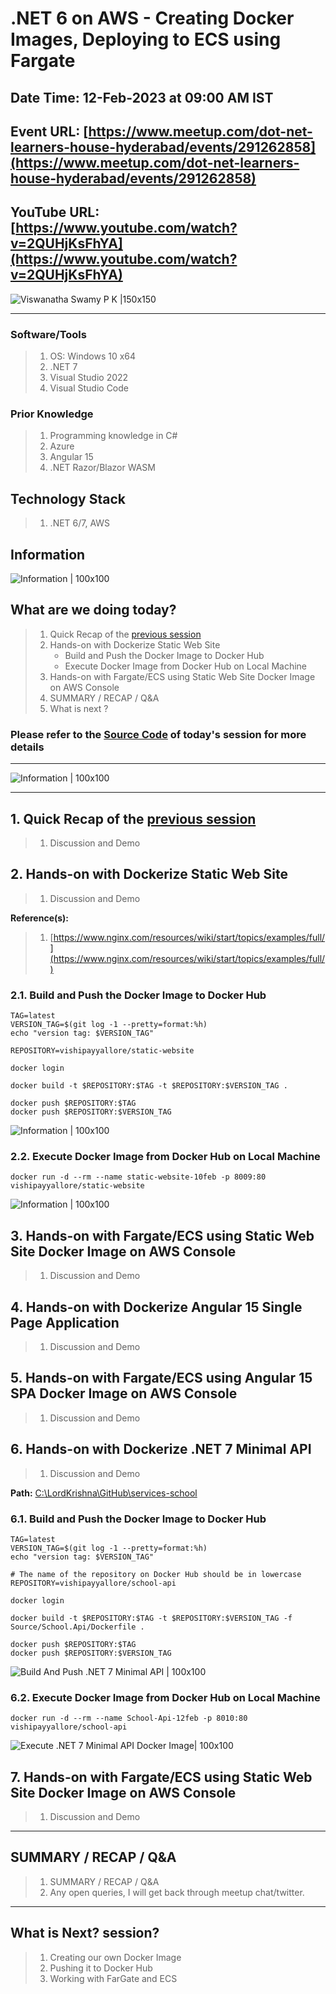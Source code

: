 # .NET 6 on AWS - Creating Docker Images, Deploying to ECS using Fargate

## Date Time: 12-Feb-2023 at 09:00 AM IST

## Event URL: [https://www.meetup.com/dot-net-learners-house-hyderabad/events/291262858](https://www.meetup.com/dot-net-learners-house-hyderabad/events/291262858)

## YouTube URL: [https://www.youtube.com/watch?v=2QUHjKsFhYA](https://www.youtube.com/watch?v=2QUHjKsFhYA)

![Viswanatha Swamy P K |150x150](./Documentation/Images/ViswanathaSwamyPK.PNG)

---

### Software/Tools

> 1. OS: Windows 10 x64
> 1. .NET 7
> 1. Visual Studio 2022
> 1. Visual Studio Code

### Prior Knowledge

> 1. Programming knowledge in C#
> 1. Azure
> 1. Angular 15
> 1. .NET Razor/Blazor WASM

## Technology Stack

> 1. .NET 6/7, AWS

## Information

![Information | 100x100](./Documentation/Images/Information.PNG)

## What are we doing today?

> 1. Quick Recap of the [previous session](https://www.youtube.com/watch?v=Ydd8FQvHr3Q)
> 1. Hands-on with Dockerize Static Web Site
>    - Build and Push the Docker Image to Docker Hub
>    - Execute Docker Image from Docker Hub on Local Machine
> 1. Hands-on with Fargate/ECS using Static Web Site Docker Image on AWS Console
> 1. SUMMARY / RECAP / Q&A
> 1. What is next ?

### Please refer to the [**Source Code**](https://github.com/vishipayyallore/speaker-series-2023/tree/main/dotnet-6-on-aws/Fargate_ECS_S1) of today's session for more details

---

![Information | 100x100](./Documentation/Images/SeatBelt.PNG)

---

## 1. Quick Recap of the [previous session](https://www.youtube.com/watch?v=Ydd8FQvHr3Q)

> 1. Discussion and Demo

## 2. Hands-on with Dockerize Static Web Site

> 1. Discussion and Demo

**Reference(s):**

> 1. [https://www.nginx.com/resources/wiki/start/topics/examples/full/](https://www.nginx.com/resources/wiki/start/topics/examples/full/)

### 2.1. Build and Push the Docker Image to Docker Hub

```dockercmd
TAG=latest
VERSION_TAG=$(git log -1 --pretty=format:%h)
echo "version tag: $VERSION_TAG"

REPOSITORY=vishipayyallore/static-website

docker login

docker build -t $REPOSITORY:$TAG -t $REPOSITORY:$VERSION_TAG .

docker push $REPOSITORY:$TAG
docker push $REPOSITORY:$VERSION_TAG
```

![Information | 100x100](./Documentation/Images/BuildAndPushStaticWebSite.PNG)

### 2.2. Execute Docker Image from Docker Hub on Local Machine

```dockercmd
docker run -d --rm --name static-website-10feb -p 8009:80 vishipayyallore/static-website
```

![Information | 100x100](./Documentation/Images/BuildAndPushStaticWebSite_1.PNG)

## 3. Hands-on with Fargate/ECS using Static Web Site Docker Image on AWS Console

> 1. Discussion and Demo

## 4. Hands-on with Dockerize Angular 15 Single Page Application

> 1. Discussion and Demo

## 5. Hands-on with Fargate/ECS using Angular 15 SPA Docker Image on AWS Console

> 1. Discussion and Demo

## 6. Hands-on with Dockerize .NET 7 Minimal API

> 1. Discussion and Demo

**Path:** [C:\LordKrishna\GitHub\services-school](C:\LordKrishna\GitHub\services-school)

### 6.1. Build and Push the Docker Image to Docker Hub

```dockercmd
TAG=latest
VERSION_TAG=$(git log -1 --pretty=format:%h)
echo "version tag: $VERSION_TAG"

# The name of the repository on Docker Hub should be in lowercase
REPOSITORY=vishipayyallore/school-api

docker login

docker build -t $REPOSITORY:$TAG -t $REPOSITORY:$VERSION_TAG -f Source/School.Api/Dockerfile .

docker push $REPOSITORY:$TAG
docker push $REPOSITORY:$VERSION_TAG
```

![Build And Push .NET 7 Minimal API | 100x100](./Documentation/Images/BuildAndPush_NET7MinimalAPI.PNG)

### 6.2. Execute Docker Image from Docker Hub on Local Machine

```dockercmd
docker run -d --rm --name School-Api-12feb -p 8010:80 vishipayyallore/school-api
```

![Execute .NET 7 Minimal API Docker Image| 100x100](./Documentation/Images/BuildAndPush_NET7MinimalAPI_1.PNG)

## 7. Hands-on with Fargate/ECS using Static Web Site Docker Image on AWS Console

> 1. Discussion and Demo

---

## SUMMARY / RECAP / Q&A

> 1. SUMMARY / RECAP / Q&A
> 2. Any open queries, I will get back through meetup chat/twitter.

---

## What is Next? session?

> 1. Creating our own Docker Image
> 1. Pushing it to Docker Hub
> 1. Working with FarGate and ECS
